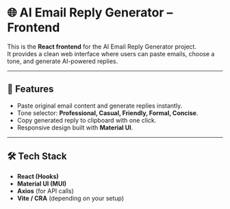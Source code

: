 # 🌐 AI Email Reply Generator – Frontend

This is the **React frontend** for the AI Email Reply Generator project.  
It provides a clean web interface where users can paste emails, choose a tone, and generate AI-powered replies.

---

## 🚀 Features
- Paste original email content and generate replies instantly.
- Tone selector: **Professional, Casual, Friendly, Formal, Concise**.
- Copy generated reply to clipboard with one click.
- Responsive design built with **Material UI**.

---

## 🛠️ Tech Stack
- **React (Hooks)**
- **Material UI (MUI)**
- **Axios** (for API calls)
- **Vite / CRA** (depending on your setup)

